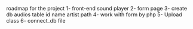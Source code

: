 roadmap for the project 
1- front-end sound player
2- form page 
3- create db
    audios table
        id    name    artist    path
4- work with form by php
5- Upload class
6- connect_db file